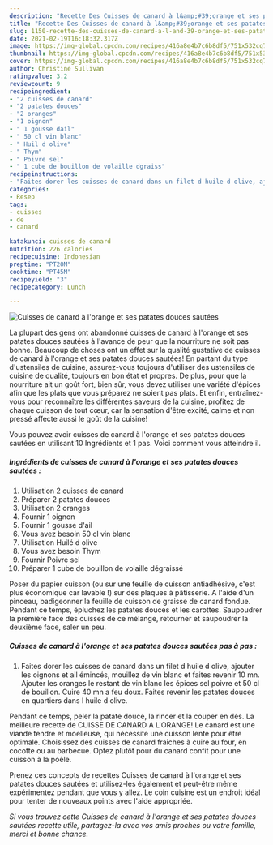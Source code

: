 ```yaml
---
description: "Recette Des Cuisses de canard à l&amp;#39;orange et ses patates douces sautées"
title: "Recette Des Cuisses de canard à l&amp;#39;orange et ses patates douces sautées"
slug: 1150-recette-des-cuisses-de-canard-a-l-and-39-orange-et-ses-patates-douces-sautees
date: 2021-02-19T16:18:32.317Z
image: https://img-global.cpcdn.com/recipes/416a8e4b7c6b8df5/751x532cq70/cuisses-de-canard-a-lorange-et-ses-patates-douces-sautees-photo-principale-de-la-recette.jpg
thumbnail: https://img-global.cpcdn.com/recipes/416a8e4b7c6b8df5/751x532cq70/cuisses-de-canard-a-lorange-et-ses-patates-douces-sautees-photo-principale-de-la-recette.jpg
cover: https://img-global.cpcdn.com/recipes/416a8e4b7c6b8df5/751x532cq70/cuisses-de-canard-a-lorange-et-ses-patates-douces-sautees-photo-principale-de-la-recette.jpg
author: Christine Sullivan
ratingvalue: 3.2
reviewcount: 9
recipeingredient:
- "2 cuisses de canard"
- "2 patates douces"
- "2 oranges"
- "1 oignon"
- " 1 gousse dail"
- " 50 cl vin blanc"
- " Huil d olive"
- " Thym"
- " Poivre sel"
- " 1 cube de bouillon de volaille dgraiss"
recipeinstructions:
- "Faites dorer les cuisses de canard dans un filet d huile d olive, ajouter les oignons et ail émincés, mouillez de vin blanc et faites revenir 10 mn. Ajouter les oranges le restant de vin blanc les épices sel poivre et 50 cl de bouillon. Cuire 40 mn a feu doux. Faites revenir les patates douces en quartiers dans l huile d olive."
categories:
- Resep
tags:
- cuisses
- de
- canard

katakunci: cuisses de canard 
nutrition: 226 calories
recipecuisine: Indonesian
preptime: "PT20M"
cooktime: "PT45M"
recipeyield: "3"
recipecategory: Lunch

---
```



![Cuisses de canard à l&#39;orange et ses patates douces sautées](https://img-global.cpcdn.com/recipes/416a8e4b7c6b8df5/751x532cq70/cuisses-de-canard-a-lorange-et-ses-patates-douces-sautees-photo-principale-de-la-recette.jpg)

La plupart des gens ont abandonné cuisses de canard à l&#39;orange et ses patates douces sautées à l'avance de peur que la nourriture ne soit pas bonne. Beaucoup de choses ont un effet sur la qualité gustative de cuisses de canard à l&#39;orange et ses patates douces sautées! En partant du type d'ustensiles de cuisine, assurez-vous toujours d'utiliser des ustensiles de cuisine de qualité, toujours en bon état et propres. De plus, pour que la nourriture ait un goût fort, bien sûr, vous devez utiliser une variété d'épices afin que les plats que vous préparez ne soient pas plats. Et enfin, entraînez-vous pour reconnaître les différentes saveurs de la cuisine, profitez de chaque cuisson de tout cœur, car la sensation d'être excité, calme et non pressé affecte aussi le goût de la cuisine!

<!--inarticleads1-->

Vous pouvez avoir cuisses de canard à l&#39;orange et ses patates douces sautées en utilisant 10 Ingrédients et 1 pas. Voici comment vous atteindre il.

##### Ingrédients de cuisses de canard à l&#39;orange et ses patates douces sautées :

1. Utilisation 2 cuisses de canard
1. Préparer 2 patates douces
1. Utilisation 2 oranges
1. Fournir 1 oignon
1. Fournir  1 gousse d&#39;ail
1. Vous avez besoin  50 cl vin blanc
1. Utilisation  Huilé d olive
1. Vous avez besoin  Thym
1. Fournir  Poivre sel
1. Préparer  1 cube de bouillon de volaille dégraissé


Poser du papier cuisson (ou sur une feuille de cuisson antiadhésive, c&#39;est plus économique car lavable !) sur des plaques à pâtisserie. A l&#39;aide d&#39;un pinceau, badigeonner la feuille de cuisson de graisse de canard fondue. Pendant ce temps, épluchez les patates douces et les carottes. Saupoudrer la première face des cuisses de ce mélange, retourner et saupoudrer la deuxième face, saler un peu. 

<!--inarticleads2-->

##### Cuisses de canard à l&#39;orange et ses patates douces sautées pas à pas :

1. Faites dorer les cuisses de canard dans un filet d huile d olive, ajouter les oignons et ail émincés, mouillez de vin blanc et faites revenir 10 mn. Ajouter les oranges le restant de vin blanc les épices sel poivre et 50 cl de bouillon. Cuire 40 mn a feu doux. Faites revenir les patates douces en quartiers dans l huile d olive.


Pendant ce temps, peler la patate douce, la rincer et la couper en dés. La meilleure recette de CUISSE DE CANARD A L&#39;ORANGE! Le canard est une viande tendre et moelleuse, qui nécessite une cuisson lente pour être optimale. Choisissez des cuisses de canard fraîches à cuire au four, en cocotte ou au barbecue. Optez plutôt pour du canard confit pour une cuisson à la poêle. 

<!--inarticleads1-->

<p>
Prenez ces concepts de recettes Cuisses de canard à l&#39;orange et ses patates douces sautées et utilisez-les également et peut-être même expérimentez pendant que vous y allez. Le coin cuisine est un endroit idéal pour tenter de nouveaux points avec l'aide appropriée.
</p>

<p>
<i>Si vous trouvez cette Cuisses de canard à l&#39;orange et ses patates douces sautées recette utile, partagez-la avec vos amis proches ou votre famille, merci et bonne chance.</i>
</p>
